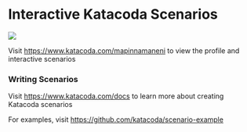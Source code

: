# Interactive Katacoda Scenarios

[![](http://shields.katacoda.com/katacoda/mapinnamaneni/count.svg)](https://www.katacoda.com/mapinnamaneni "Get your profile on Katacoda.com")

Visit https://www.katacoda.com/mapinnamaneni to view the profile and interactive scenarios

### Writing Scenarios
Visit https://www.katacoda.com/docs to learn more about creating Katacoda scenarios

For examples, visit https://github.com/katacoda/scenario-example
